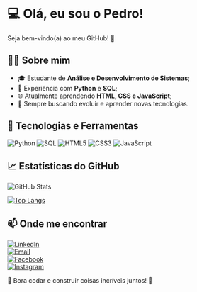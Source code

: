 # 💻 Olá, eu sou o Pedro!

Seja bem-vindo(a) ao meu GitHub! 🚀

## 👨‍💻 Sobre mim

- 🎓 Estudante de **Análise e Desenvolvimento de Sistemas**;
- 🐍 Experiência com **Python** e **SQL**;
- 🌐 Atualmente aprendendo **HTML, CSS e JavaScript**;
- 🚀 Sempre buscando evoluir e aprender novas tecnologias.

## 🔧 Tecnologias e Ferramentas

![Python](https://img.shields.io/badge/Python-3776AB?style=for-the-badge&logo=python&logoColor=white)
![SQL](https://img.shields.io/badge/SQL-4479A1?style=for-the-badge&logo=sql&logoColor=white)
![HTML5](https://img.shields.io/badge/HTML5-E34F26?style=for-the-badge&logo=html5&logoColor=white)
![CSS3](https://img.shields.io/badge/CSS3-1572B6?style=for-the-badge&logo=css3&logoColor=white)
![JavaScript](https://img.shields.io/badge/JavaScript-F7DF1E?style=for-the-badge&logo=javascript&logoColor=black)

## 📈 Estatísticas do GitHub

![GitHub Stats](https://github-readme-stats.vercel.app/api?username=pedro-cruzz&show_icons=true&theme=dark)

[![Top Langs](https://github-readme-stats.vercel.app/api/top-langs/?username=pedro-cruzz&layout=compact&theme=dark)](https://github.com/anuraghazra/github-readme-stats)

## 📫 Onde me encontrar

[![LinkedIn](https://img.shields.io/badge/LinkedIn-0077B5?style=for-the-badge&logo=linkedin&logoColor=white)](https://www.linkedin.com/in/SEU_LINKEDIN)  
[![Email](https://img.shields.io/badge/Email-D14836?style=for-the-badge&logo=gmail&logoColor=white)](mailto:SEU_EMAIL)  
[![Facebook](https://img.shields.io/badge/Facebook-1877F2?style=for-the-badge&logo=facebook&logoColor=white)](https://www.facebook.com/SEU_FACEBOOK)  
[![Instagram](https://img.shields.io/badge/Instagram-E4405F?style=for-the-badge&logo=instagram&logoColor=white)](https://www.instagram.com/peedro.cruzz)  

🚀 Bora codar e construir coisas incríveis juntos! 🚀

 




